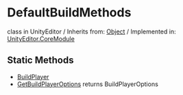 # DefaultBuildMethods
class in UnityEditor
 / Inherits from: <a href="https://docs.unity3d.com/6000.0/Documentation/ScriptReference/Object.html">Object</a> / Implemented in: <a href="https://docs.unity3d.com/6000.0/Documentation/ScriptReference/UnityEditor.CoreModule.html">UnityEditor.CoreModule</a>
## Static Methods
- <a href="https://docs.unity3d.com/6000.0/Documentation/ScriptReference/DefaultBuildMethods.BuildPlayer.html">BuildPlayer</a>
- <a href="https://docs.unity3d.com/6000.0/Documentation/ScriptReference/DefaultBuildMethods.GetBuildPlayerOptions.html">GetBuildPlayerOptions</a> returns BuildPlayerOptions
